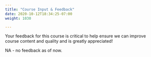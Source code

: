 ```yaml
---
title: "Course Input & Feedback"
date: 2020-10-12T18:34:25-07:00
weight: 1030

---
```

Your feedback for this course is critical to help ensure we can improve
course content and quality and is greatly appreciated!

NA - no feedback as of now.

